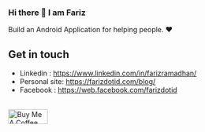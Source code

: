 ### Hi there 👋 I am Fariz

Build an Android Application for helping people. ❤️

## Get in touch
- Linkedin : https://www.linkedin.com/in/farizramadhan/
- Personal site: https://farizdotid.com/blog/
- Facebook : https://web.facebook.com/farizdotid

<br/>
<a href="https://www.buymeacoffee.com/farizdotid" target="_blank"><img src="https://cdn.buymeacoffee.com/buttons/lato-black.png" alt="Buy Me A Coffee" style="height: 30px !important;width: 80px !important;" ></a>
